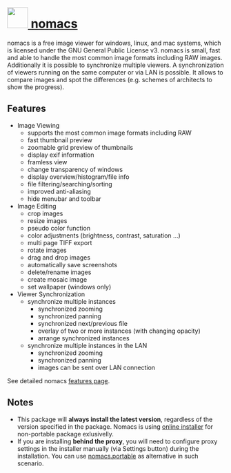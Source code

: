 # [<img src="https://raw.githubusercontent.com/chocolatey/chocolatey-coreteampackages/master/icons/nomacs.svg" height="48" width="48" /> nomacs](https://chocolatey.org/packages/nomacs)

nomacs is a free image viewer for windows, linux, and mac systems, which is licensed under the GNU General Public License v3. nomacs is small, fast and able to handle the most common image formats including RAW images. Additionally it is possible to synchronize multiple viewers. A synchronization of viewers running on the same computer or via LAN is possible. It allows to compare images and spot the differences (e.g. schemes of architects to show the progress).

## Features

- Image Viewing
  - supports the most common image formats including RAW
  - fast thumbnail preview
  - zoomable grid preview of thumbnails
  - display exif information
  - framless view
  - change transparency of windows
  - display overview/histogram/file info
  - file filtering/searching/sorting
  - improved anti-aliasing
  - hide menubar and toolbar
- Image Editing
  - crop images
  - resize images
  - pseudo color function
  - color adjustments (brightness, contrast, saturation …)
  - multi page TIFF export
  - rotate images
  - drag and drop images
  - automatically save screenshots
  - delete/rename images
  - create mosaic image
  - set wallpaper (windows only)
- Viewer Synchronization
  - synchronize multiple instances
    - synchronized zooming
    - synchronized panning
    - synchronized next/previous file
    - overlay of two or more instances (with changing opacity)
    - arrange synchronized instances
  - synchronize multiple instances in the LAN
    - synchronized zooming
    - synchronized panning
    - images can be sent over LAN connection

See detailed nomacs [features page](http://nomacs.org/features/).

## Notes

- This package will **always install the latest version**, regardless of the version specified in the package. Nomacs is using [online installer](https://www.nomacs.org/redmine/issues/573) for non-portable package exlusivelly.
- If you are installing **behind the proxy**, you will need to configure proxy settings in the installer manually (via Settings button) during the installation. You can use [nomacs.portable](https://chocolatey.org/packages/nomacs.portable) as alternative in such scenario.
